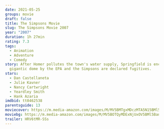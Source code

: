 ```yaml
---
date: 2021-05-25
groups: movie
draft: false
title: The Simpsons Movie
slug: The Simpsons Movie 2007
year: "2007"
duration: 1h 27min
rating: 7.3
tags:
  - Animation
  - Adventure
  - Comedy
story: After Homer pollutes the town's water supply, Springfield is encased in a
  gigantic dome by the EPA and the Simpsons are declared fugitives.
stars:
  - Dan Castellaneta
  - Julie Kavner
  - Nancy Cartwright
  - Yeardley Smith
  - Hank Azaria
imdbid: tt0462538
parentsguide: 13
moviecover: https://m.media-amazon.com/images/M/MV5BMTgxMDczMTA5N15BMl5BanBnXkFtZTcwMzk1MzMzMw@@._V1_FMjpg_UY837_.jpg
moviebg: https://m.media-amazon.com/images/M/MV5BOTQyMDExNjUxOV5BMl5BanBnXkFtZTcwOTg4NTMyMw@@._V1_FMjpg_UX1280_.jpg
trailer: HRV6tMR-SSs
---
```

